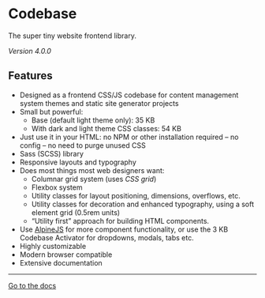 # Codebase

The super tiny website frontend library.

_Version 4.0.0_

## Features

* Designed as a frontend CSS/JS codebase for content management system themes and static site generator projects
* Small but powerful:
  * Base (default light theme only): 35 KB
  * With dark and light theme CSS classes: 54 KB
* Just use it in your HTML: no NPM or other installation required – no config – no need to purge unused CSS
* Sass (SCSS) library
* Responsive layouts and typography
* Does most things most web designers want:
  * Columnar grid system (uses _CSS grid_)
  * Flexbox system
  * Utility classes for layout positioning, dimensions, overflows, etc.
  * Utility classes for decoration and enhanced typography, using a soft element grid (0.5rem units)
  * “Utility first” approach for building HTML components.
* Use [AlpineJS]() for more component functionality, or use the 3 KB Codebase Activator for dropdowns, modals, tabs etc.
* Highly customizable
* Modern browser compatible
* Extensive documentation

***

[Go to the docs](/docs/index.html)